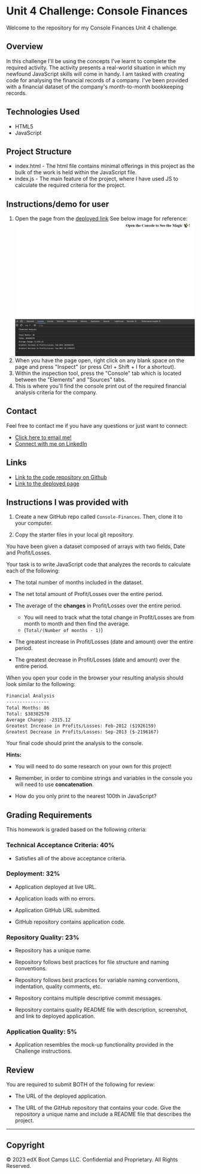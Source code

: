# Unit 4 Challenge: Console Finances

Welcome to the repository for my Console Finances Unit 4 challenge.

## Overview

In this challenge I'll be using the concepts I've learnt to complete the required activity. The activity presents a real-world situation in which my newfound JavaScript skills will come in handy. I am tasked with creating code for analysing the financial records of a company. I've been provided with a financial dataset of the company's month-to-month bookkeeping records.

## Technologies Used

* HTML5
* JavaScript

## Project Structure

* index.html - The html file contains minimal offerings in this project as the bulk of the work is held within the JavaScript file.
* index.js - The main feature of the project, where I have used JS to calculate the required criteria for the project.

## Instructions/demo for user

1. Open the page from the [deployed link]() See below image for reference:
![page demo](./images/demo.jpg)
2. When you have the page open, right click on any blank space on the page and press "Inspect" (or press Ctrl + Shift + I for a shortcut).
3. Within the inspection tool, press the "Console" tab which is located between the "Elements" and "Sources" tabs.
4. This is where you'll find the console print out of the required financial analysis criteria for the company.


## Contact

Feel free to contact me if you have any questions or just want to connect:
* [Click here to email me!](mailto:aaronarmstrong1490@gmail.com)
* [Connect with me on LinkedIn](https://www.linkedin.com/in/aaron-armstrong-%E8%89%BE%E4%BF%8A%E6%A8%82-80986ba5/)


## Links

* [Link to the code repository on Github](https://github.com/aaron1490/Console-Finances)
* [Link to the deployed page]()


## Instructions I was provided with

1. Create a new GitHub repo called `Console-Finances`. Then, clone it to your computer.

2. Copy the starter files in your local git repository.

You have been given a dataset composed of arrays with two fields, Date and Profit/Losses.

Your task is to write JavaScript code that analyzes the records to calculate each of the following:

* The total number of months included in the dataset.

* The net total amount of Profit/Losses over the entire period.

* The average of the **changes** in Profit/Losses over the entire period.
  * You will need to track what the total change in Profit/Losses are from month to month and then find the average.
  * (`Total/(Number of months - 1)`)

* The greatest increase in Profit/Losses (date and amount) over the entire period.

* The greatest decrease in Profit/Losses (date and amount) over the entire period.

When you open your code in the browser your resulting analysis should look similar to the following:

  ```text
  Financial Analysis 
  ----------------
  Total Months: 86
  Total: $38382578
  Average Change: -2315.12
  Greatest Increase in Profits/Losses: Feb-2012 ($1926159)
  Greatest Decrease in Profits/Losses: Sep-2013 ($-2196167)
  ```

Your final code should print the analysis to the console.

**Hints:**

* You will need to do some research on your own for this project!

* Remember, in order to combine strings and variables in the console you will need to use **concatenation**.

* How do you only print to the nearest 100th in JavaScript?

## Grading Requirements

This homework is graded based on the following criteria:

### Technical Acceptance Criteria: 40%

* Satisfies all of the above acceptance criteria.

### Deployment: 32%

* Application deployed at live URL.

* Application loads with no errors.

* Application GitHub URL submitted.

* GitHub repository contains application code.

### Repository Quality: 23%

* Repository has a unique name.

* Repository follows best practices for file structure and naming conventions.

* Repository follows best practices for variable naming conventions, indentation, quality comments, etc.

* Repository contains multiple descriptive commit messages.

* Repository contains quality README file with description, screenshot, and link to deployed application.

### Application Quality: 5%

* Application resembles the mock-up functionality provided in the Challenge instructions.

## Review

You are required to submit BOTH of the following for review:

* The URL of the deployed application.

* The URL of the GitHub repository that contains your code. Give the repository a unique name and include a README file that describes the project.

---

## Copyright

© 2023 edX Boot Camps LLC. Confidential and Proprietary. All Rights Reserved.
